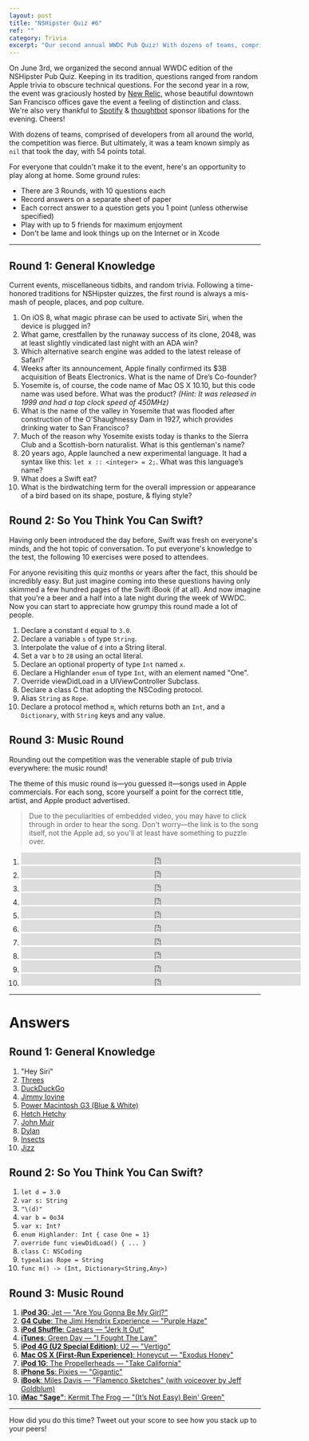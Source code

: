 ```yaml
---
layout: post
title: "NSHipster Quiz #6"
ref: ""
category: Trivia
excerpt: "Our second annual WWDC Pub Quiz! With dozens of teams, comprised of developers from all around the world, the competition was fierce. How will you stack up?"
---
```


On June 3rd, we organized the second annual WWDC edition of the NSHipster Pub Quiz. Keeping in its tradition, questions ranged from random Apple trivia to obscure technical questions. For the second year in a row, the event was graciously hosted by [New Relic](http://newrelic.com), whose beautiful downtown San Francisco offices gave the event a feeling of distinction and class. We're also very thankful to [Spotify](https://www.spotify.com/) & [thoughtbot](http://thoughtbot.com) sponsor libations for the evening. Cheers!

With dozens of teams, comprised of developers from all around the world, the competition was fierce. But ultimately, it was a team known simply as `nil` that took the day, with 54 points total.

For everyone that couldn't make it to the event, here's an opportunity to play along at home. Some ground rules:

- There are 3 Rounds, with 10 questions each
- Record answers on a separate sheet of paper
- Each correct answer to a question gets you 1 point (unless otherwise specified)
- Play with up to 5 friends for maximum enjoyment
- Don't be lame and look things up on the Internet or in Xcode

* * *

Round 1: General Knowledge
--------------------------

Current events, miscellaneous tidbits, and random trivia. Following a time-honored traditions for NSHipster quizzes, the first round is always a mis-mash of people, places, and pop culture.

1. On iOS 8, what magic phrase can be used to activate Siri, when the device is plugged in?
2. What game, crestfallen by the runaway success of its clone, 2048, was at least slightly vindicated last night with an ADA win?
3. Which alternative search engine was added to the latest release of Safari?
4. Weeks after its announcement, Apple finally confirmed its $3B acquisition of Beats Electronics. What is the name of Dre’s Co-founder?
5. Yosemite is, of course, the code name of Mac OS X 10.10, but this code name was used before. What was the product? _(Hint: It was released in 1999 and had a top clock speed of 450MHz)_
6. What is the name of the valley in Yosemite that was flooded after construction of the O'Shaughnessy Dam in 1927, which provides drinking water to San Francisco?
7. Much of the reason why Yosemite exists today is thanks to the Sierra Club and a Scottish-born naturalist. What is this gentleman's name?
8. 20 years ago, Apple launched a new experimental language. It had a syntax like this: `let x :: <integer> = 2;`. What was this language’s name?
9. What does a Swift eat?
10. What is the birdwatching term for the overall impression or appearance of a bird based on its shape, posture, & flying style?

Round 2: So You Think You Can Swift?
------------------------------------

Having only been introduced the day before, Swift was fresh on everyone's minds, and the hot topic of conversation. To put everyone's knowledge to the test, the following 10 exercises were posed to attendees.

For anyone revisiting this quiz months or years after the fact, this should be incredibly easy. But just imagine coming into these questions having only skimmed a few hundred pages of the Swift iBook (if at all). And now imagine that you're a beer and a half into a late night during the week of WWDC. Now you can start to appreciate how grumpy this round made a lot of people.

1. Declare a constant `d` equal to `3.0`.
2. Declare a variable `s` of type `String`.
3. Interpolate the value of `d` into a String literal.
4. Set a var `b` to `28` using an octal literal.
5. Declare an optional property of type `Int` named `x`.
6. Declare a Highlander `enum` of type `Int`, with an element named "One".
7. Override viewDidLoad in a UIViewController Subclass.
8. Declare a class C that adopting the NSCoding protocol.
9. Alias `String` as `Rope`.
10. Declare a protocol method `m`, which returns both an `Int`, and a `Dictionary`, with `String` keys and any value.

Round 3: Music Round
--------------------

Rounding out the competition was the venerable staple of pub trivia everywhere: the music round!

The theme of this music round is—you guessed it—songs used in Apple commercials. For each song, score yourself a point for the correct title, artist, and Apple product advertised.

> Due to the peculiarities of embedded video, you may have to click through in order to hear the song. Don't worry—the link is to the song itself, not the Apple ad, so you'll at least have something to puzzle over.

<ol>
    <li><iframe width="560" height="24" src="http://www.youtube.com/embed/tuK6n2Lkza0?showinfo=0" frameborder="0" allowfullscreen></iframe></li>
    <li><iframe width="560" height="24" src="http://www.youtube.com/embed/fjwWjx7Cw8I?showinfo=0" frameborder="0" allowfullscreen></iframe></li>
    <li><iframe width="560" height="24" src="http://www.youtube.com/embed/4B1ZQcbSvdU?showinfo=0" frameborder="0" allowfullscreen></iframe></li>
    <li><iframe width="560" height="24" src="http://www.youtube.com/embed/qzuGDxJ0wTs?showinfo=0" frameborder="0" allowfullscreen></iframe></li>
    <li><iframe width="560" height="24" src="http://www.youtube.com/embed/98W9QuMq-2k?showinfo=0" frameborder="0" allowfullscreen></iframe></li>
    <li><iframe width="560" height="24" src="http://www.youtube.com/embed/i3vWOV8ppBQ?showinfo=0" frameborder="0" allowfullscreen></iframe></li>
    <li><iframe width="560" height="24" src="http://www.youtube.com/embed/Dd8WjeK8riE?showinfo=0" frameborder="0" allowfullscreen></iframe></li>
    <li><iframe width="560" height="24" src="http://www.youtube.com/embed/Nx_SKiSmvdc?showinfo=0" frameborder="0" allowfullscreen></iframe></li>
    <li><iframe width="560" height="24" src="http://www.youtube.com/embed/F3W_alUuFkA?showinfo=0" frameborder="0" allowfullscreen></iframe></li>
    <li><iframe width="560" height="24" src="http://www.youtube.com/embed/CSS9PnU6T8s?showinfo=0" frameborder="0" allowfullscreen></iframe></li>
</ol>

* * *

# Answers

Round 1: General Knowledge
--------------------------

1. "Hey Siri"
2. [Threes](http://asherv.com/threes/)
3. [DuckDuckGo](https://duckduckgo.com)
4. [Jimmy Iovine](http://en.wikipedia.org/wiki/Jimmy_Iovine)
5. [Power Macintosh G3 (Blue & White)](http://en.wikipedia.org/wiki/Power_Macintosh_G3_%28Blue_%26_White%29)
6. [Hetch Hetchy](http://en.wikipedia.org/wiki/Hetch_Hetchy)
7. [John Muir](http://en.wikipedia.org/wiki/John_Muir)
8. [Dylan](http://en.wikipedia.org/wiki/Dylan_(programming_language))
9. [Insects](http://en.wikipedia.org/wiki/Swift#Feeding)
10. [Jizz](http://en.wikipedia.org/wiki/Jizz_%28birding%29)

Round 2: So You Think You Can Swift?
------------------------------------

1. `let d = 3.0`
2. `var s: String`
3. `"\(d)"`
4. `var b = 0o34`
5. `var x: Int?`
6. `enum Highlander: Int { case One = 1}`
7. `override func viewDidLoad() { ... }`
8. `class C: NSCoding`
9. `typealias Rope = String`
10. `func m() -> (Int, Dictionary<String,Any>)`

Round 3: Music Round
--------------------

1. [**iPod 3G**: Jet — "Are You Gonna Be My Girl?"](https://www.youtube.com/watch?v=TaVFCdwT0hk)
2. [**G4 Cube**: The Jimi Hendrix Experience — "Purple Haze"](https://www.youtube.com/watch?v=rzn0dhNm0aE)
3. [**iPod Shuffle**: Caesars — "Jerk It Out"](https://www.youtube.com/watch?v=nuLx1Uk1ceg)
4. [**iTunes**: Green Day — "I Fought The Law"](https://www.youtube.com/watch?v=rcToyN2_cSs)
5. [**iPod 4G (U2 Special Edition)**: U2 — "Vertigo"](https://www.youtube.com/watch?v=t1ENjxFMXkw)
6. [**Mac OS X (First-Run Experience)**: Honeycut — "Exodus Honey"](https://www.youtube.com/watch?v=hmb1t8RMsu4)
7. [**iPod 1G**: The Propellerheads — "Take California"](https://www.youtube.com/watch?v=eb1bPg4NlwY)
8. [**iPhone 5s**: Pixies — "Gigantic"](https://www.youtube.com/watch?v=ODmfmUWqlSA)
9. [**iBook**: Miles Davis — "Flamenco Sketches" (with voiceover by Jeff Goldblum)](https://www.youtube.com/watch?v=T3Gvy-8gtOU)
10. [**iMac "Sage"**: Kermit The Frog — "(It’s Not Easy) Bein' Green"](https://www.youtube.com/watch?v=0awG75V2OQw)

* * *

How did you do this time? Tweet out your score to see how you stack up to your peers!
